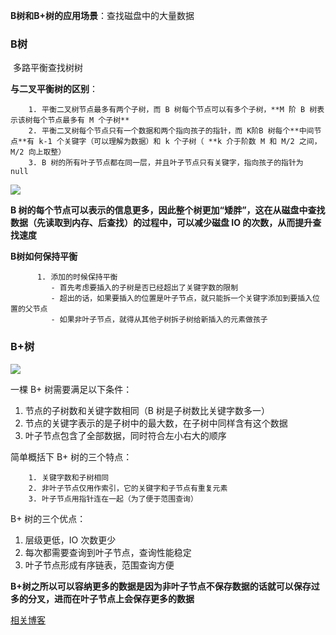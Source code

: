 **B树和B+树的应用场景**：查找磁盘中的大量数据





### B树

​      多路平衡查找树树

**与二叉平衡树的区别**：

        1. 平衡二叉树节点最多有两个子树，而 B 树每个节点可以有多个子树，**M 阶 B 树表示该树每个节点最多有 M 个子树**
        2. 平衡二叉树每个节点只有一个数据和两个指向孩子的指针，而 K阶B 树每个**中间节点**有 k-1 个关键字（可以理解为数据）和 k 个子树（ **k 介于阶数 M 和 M/2 之间，M/2 向上取整）
        3. B 树的所有叶子节点都在同一层，并且叶子节点只有关键字，指向孩子的指针为 null

![](https://keyon-edu.oss-cn-beijing.aliyuncs.com/img/TIM%E6%88%AA%E5%9B%BE20200228134104.png)



**B 树的每个节点可以表示的信息更多，因此整个树更加“矮胖”，这在从磁盘中查找数据（先读取到内存、后查找）的过程中，可以减少磁盘 IO 的次数，从而提升查找速度**



**B树如何保持平衡**

          1. 添加的时候保持平衡
             - 首先考虑要插入的子树是否已经超出了关键字数的限制
             - 超出的话，如果要插入的位置是叶子节点，就只能拆一个关键字添加到要插入位置的父节点
             - 如果非叶子节点，就得从其他子树拆子树给新插入的元素做孩子





### B+树

![](https://keyon-edu.oss-cn-beijing.aliyuncs.com/img/TIM%E6%88%AA%E5%9B%BE20200228135311.png)



一棵 B+ 树需要满足以下条件：

1. 节点的子树数和关键字数相同（B 树是子树数比关键字数多一）
2. 节点的关键字表示的是子树中的最大数，在子树中同样含有这个数据
3. 叶子节点包含了全部数据，同时符合左小右大的顺序



简单概括下 B+ 树的三个特点：

        1. 关键字数和子树相同
        2. 非叶子节点仅用作索引，它的关键字和子节点有重复元素
        3. 叶子节点用指针连在一起（为了便于范围查询）



B+ 树的三个优点：

1. 层级更低，IO 次数更少
2. 每次都需要查询到叶子节点，查询性能稳定
3. 叶子节点形成有序链表，范围查询方便

**B+树之所以可以容纳更多的数据是因为非叶子节点不保存数据的话就可以保存过多的分叉，进而在叶子节点上会保存更多的数据**





[相关博客](https://juejin.im/entry/5b0cb64e518825157476b4a9)





